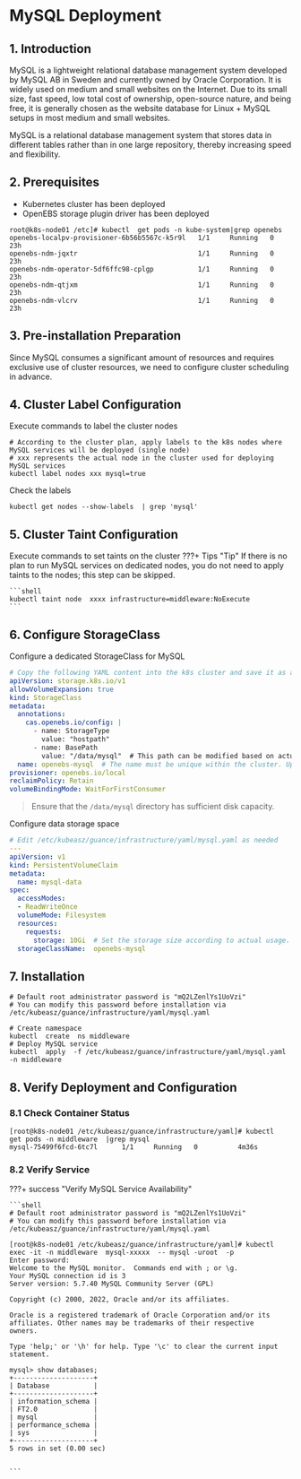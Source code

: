 # MySQL Deployment

## 1. Introduction

MySQL is a lightweight relational database management system developed by MySQL AB in Sweden and currently owned by Oracle Corporation. It is widely used on medium and small websites on the Internet. Due to its small size, fast speed, low total cost of ownership, open-source nature, and being free, it is generally chosen as the website database for Linux + MySQL setups in most medium and small websites.

MySQL is a relational database management system that stores data in different tables rather than in one large repository, thereby increasing speed and flexibility.

## 2. Prerequisites

- Kubernetes cluster has been deployed
- OpenEBS storage plugin driver has been deployed

```shell
root@k8s-node01 /etc]# kubectl  get pods -n kube-system|grep openebs
openebs-localpv-provisioner-6b56b5567c-k5r9l   1/1     Running   0          23h
openebs-ndm-jqxtr                              1/1     Running   0          23h
openebs-ndm-operator-5df6ffc98-cplgp           1/1     Running   0          23h
openebs-ndm-qtjxm                              1/1     Running   0          23h
openebs-ndm-vlcrv                              1/1     Running   0          23h
```

## 3. Pre-installation Preparation

Since MySQL consumes a significant amount of resources and requires exclusive use of cluster resources, we need to configure cluster scheduling in advance.

## 4. Cluster Label Configuration

Execute commands to label the cluster nodes

```shell
# According to the cluster plan, apply labels to the k8s nodes where MySQL services will be deployed (single node)
# xxx represents the actual node in the cluster used for deploying MySQL services
kubectl label nodes xxx mysql=true
```

Check the labels

```shell
kubectl get nodes --show-labels  | grep 'mysql'
```

## 5. Cluster Taint Configuration

Execute commands to set taints on the cluster
???+ Tips "Tip"
    If there is no plan to run MySQL services on dedicated nodes, you do not need to apply taints to the nodes; this step can be skipped.

    ```shell
    kubectl taint node  xxxx infrastructure=middleware:NoExecute
    ```

## 6. Configure StorageClass 

Configure a dedicated StorageClass for MySQL

```yaml
# Copy the following YAML content into the k8s cluster and save it as a YAML file. Modify according to your actual situation before deployment.
apiVersion: storage.k8s.io/v1
allowVolumeExpansion: true
kind: StorageClass
metadata:
  annotations:
    cas.openebs.io/config: |
      - name: StorageType
        value: "hostpath"
      - name: BasePath
        value: "/data/mysql"  # This path can be modified based on actual conditions. Ensure sufficient storage space and that the path exists.
  name: openebs-mysql  # The name must be unique within the cluster. Update the deployment file /etc/kubeasz/guance/infrastructure/yaml/mysql.yaml before installation.
provisioner: openebs.io/local
reclaimPolicy: Retain
volumeBindingMode: WaitForFirstConsumer
```

> Ensure that the `/data/mysql` directory has sufficient disk capacity.

Configure data storage space

```yaml
# Edit /etc/kubeasz/guance/infrastructure/yaml/mysql.yaml as needed
---
apiVersion: v1
kind: PersistentVolumeClaim
metadata:
  name: mysql-data
spec:
  accessModes:
  - ReadWriteOnce
  volumeMode: Filesystem
  resources:
    requests:
      storage: 10Gi  # Set the storage size according to actual usage.
  storageClassName:  openebs-mysql
```

## 7. Installation

```shell
# Default root administrator password is "mQ2LZenlYs1UoVzi"
# You can modify this password before installation via /etc/kubeasz/guance/infrastructure/yaml/mysql.yaml

# Create namespace
kubectl  create  ns middleware
# Deploy MySQL service
kubectl  apply  -f /etc/kubeasz/guance/infrastructure/yaml/mysql.yaml  -n middleware
```

## 8. Verify Deployment and Configuration

### 8.1 Check Container Status

```shell
[root@k8s-node01 /etc/kubeasz/guance/infrastructure/yaml]# kubectl  get pods -n middleware  |grep mysql
mysql-75499f6fcd-6tc7l      1/1     Running   0          4m36s
```

### 8.2 Verify Service
???+ success "Verify MySQL Service Availability"

    ```shell
    # Default root administrator password is "mQ2LZenlYs1UoVzi"
    # You can modify this password before installation via /etc/kubeasz/guance/infrastructure/yaml/mysql.yaml

    [root@k8s-node01 /etc/kubeasz/guance/infrastructure/yaml]# kubectl  exec -it -n middleware  mysql-xxxxx  -- mysql -uroot  -p
    Enter password:
    Welcome to the MySQL monitor.  Commands end with ; or \g.
    Your MySQL connection id is 3
    Server version: 5.7.40 MySQL Community Server (GPL)

    Copyright (c) 2000, 2022, Oracle and/or its affiliates.

    Oracle is a registered trademark of Oracle Corporation and/or its
    affiliates. Other names may be trademarks of their respective
    owners.

    Type 'help;' or '\h' for help. Type '\c' to clear the current input statement.

    mysql> show databases;
    +--------------------+
    | Database           |
    +--------------------+
    | information_schema |
    | FT2.0              |
    | mysql              |
    | performance_schema |
    | sys                |
    +--------------------+
    5 rows in set (0.00 sec)


    ```